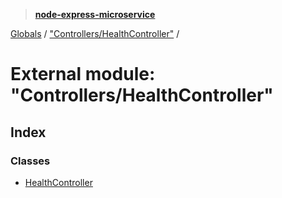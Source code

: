 > **[node-express-microservice](../README.md)**

[Globals](../globals.md) / ["Controllers/HealthController"](_controllers_healthcontroller_.md) /

# External module: "Controllers/HealthController"

## Index

### Classes

* [HealthController](../classes/_controllers_healthcontroller_.healthcontroller.md)